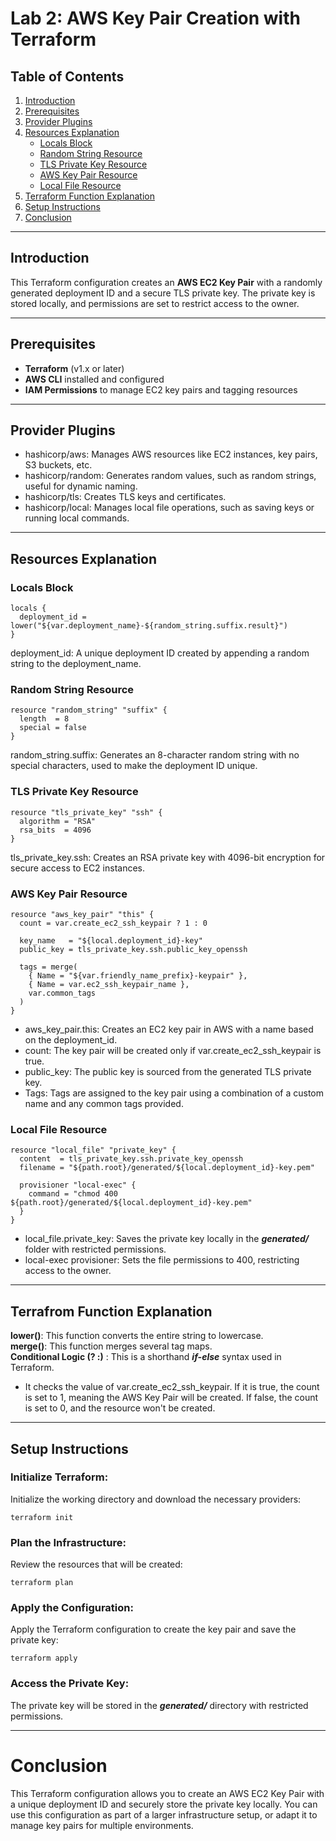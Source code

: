 # Lab 2: AWS Key Pair Creation with Terraform

## Table of Contents

1. [Introduction](#introduction)
2. [Prerequisites](#prerequisites)
3. [Provider Plugins](#provider-plugins)
4. [Resources Explanation](#resources-explanation)
   - [Locals Block](#locals-block)
   - [Random String Resource](#random-string-resource)
   - [TLS Private Key Resource](#tls-private-key-resource)
   - [AWS Key Pair Resource](#aws-key-pair-resource)
   - [Local File Resource](#local-file-resource)
5. [Terraform Function Explanation](#terraform-function-explanation)
6. [Setup Instructions](#setup-instructions)
7. [Conclusion](#conclusion)

---

## Introduction

This Terraform configuration creates an **AWS EC2 Key Pair** with a randomly generated deployment ID and a secure TLS private key. The private key is stored locally, and permissions are set to restrict access to the owner.

---

## Prerequisites

- **Terraform** (v1.x or later)
- **AWS CLI** installed and configured
- **IAM Permissions** to manage EC2 key pairs and tagging resources

---

## Provider Plugins

- hashicorp/aws: Manages AWS resources like EC2 instances, key pairs, S3 buckets, etc.<br>
- hashicorp/random: Generates random values, such as random strings, useful for dynamic naming.<br>
- hashicorp/tls: Creates TLS keys and certificates.<br>
- hashicorp/local: Manages local file operations, such as saving keys or running local commands.<br>

---

## Resources Explanation 
### Locals Block
```hcl
locals {
  deployment_id = lower("${var.deployment_name}-${random_string.suffix.result}")
}
```
deployment_id: A unique deployment ID created by appending a random string to the deployment_name.

### Random String Resource
```hcl
resource "random_string" "suffix" {
  length  = 8
  special = false
}
```
random_string.suffix: Generates an 8-character random string with no special characters, used to make the deployment ID unique.

### TLS Private Key Resource
```hcl
resource "tls_private_key" "ssh" {
  algorithm = "RSA"
  rsa_bits  = 4096
}
```
tls_private_key.ssh: Creates an RSA private key with 4096-bit encryption for secure access to EC2 instances.

### AWS Key Pair Resource
```hcl
resource "aws_key_pair" "this" {
  count = var.create_ec2_ssh_keypair ? 1 : 0

  key_name   = "${local.deployment_id}-key"
  public_key = tls_private_key.ssh.public_key_openssh

  tags = merge(
    { Name = "${var.friendly_name_prefix}-keypair" },
    { Name = var.ec2_ssh_keypair_name },
    var.common_tags
  )
}
```
- aws_key_pair.this: Creates an EC2 key pair in AWS with a name based on the deployment_id.<br>
- count: The key pair will be created only if var.create_ec2_ssh_keypair is true.<br>
- public_key: The public key is sourced from the generated TLS private key.<br>
- Tags: Tags are assigned to the key pair using a combination of a custom name and any common tags provided.<br>

### Local File Resource

```hcl
resource "local_file" "private_key" {
  content  = tls_private_key.ssh.private_key_openssh
  filename = "${path.root}/generated/${local.deployment_id}-key.pem"

  provisioner "local-exec" {
    command = "chmod 400 ${path.root}/generated/${local.deployment_id}-key.pem"
  }
}
```
- local_file.private_key: Saves the private key locally in the ***generated/*** folder with restricted permissions.<br>
- local-exec provisioner: Sets the file permissions to 400, restricting access to the owner.

---
## Terrafrom Function Explanation

**lower()**: This function converts the entire string to lowercase. <br>
**merge()**: This function merges several tag maps.<br>
**Conditional Logic (? :)** : This is a shorthand ***if-else*** syntax used in Terraform.<br>
  - It checks the value of var.create_ec2_ssh_keypair. If it is true, the count is set to 1, meaning the AWS Key Pair will be created. If false, the count is set to 0, and the resource won't be created.

---

## Setup Instructions

### Initialize Terraform:

Initialize the working directory and download the necessary providers:

```terraform init```

### Plan the Infrastructure:

Review the resources that will be created:

```terraform plan```

### Apply the Configuration:

Apply the Terraform configuration to create the key pair and save the private key:

```terraform apply```

### Access the Private Key:

The private key will be stored in the ***generated/*** directory with restricted permissions.

---

# Conclusion
This Terraform configuration allows you to create an AWS EC2 Key Pair with a unique deployment ID and securely store the private key locally. You can use this configuration as part of a larger infrastructure setup, or adapt it to manage key pairs for multiple environments.


